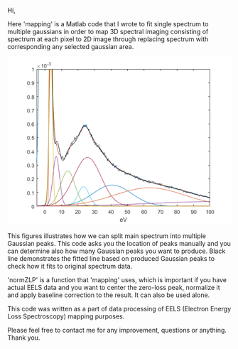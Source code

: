 Hi,

Here 'mapping' is a Matlab code that I wrote to fit single spectrum to multiple gaussians in order to map 3D spectral
imaging consisting of spectrum at each pixel to 2D image through replacing spectrum with corresponding any
selected gaussian area.

![Figure 1](figure1.png)

This figures illustrates how we can split main spectrum into multiple Gaussian peaks. This code asks you the location of peaks manually and you can determine also how many Gaussian peaks you want to produce. Black line demonstrates the fitted line based on produced Gaussian peaks to check how it fits to original spectrum data.

'normZLP' is a function that 'mapping' uses, which is important if you have actual EELS data and you want to center the 
zero-loss peak, normalize it and apply baseline correction to the result. It can also be used alone.

This code was written as a part of data processing of EELS (Electron Energy Loss Spectroscopy) mapping purposes. 

Please feel free to contact me for any improvement, questions or anything. Thank you.
